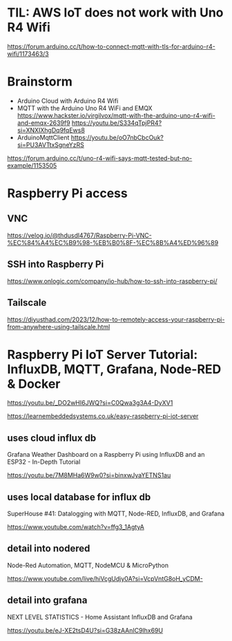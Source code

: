 # TIL: AWS IoT does not work with Uno R4 Wifi
https://forum.arduino.cc/t/how-to-connect-mqtt-with-tls-for-arduino-r4-wifi/1173463/3


# Brainstorm
- Arduino Cloud with Arduino R4 Wifi
- MQTT with the Arduino Uno R4 WiFi and EMQX https://www.hackster.io/virgilvox/mqtt-with-the-arduino-uno-r4-wifi-and-emqx-2639f9 https://youtu.be/S334qTpjPR4?si=XNXIXhgDq9fqEws8
- ArduinoMqttClient https://youtu.be/oO7nbCbcOuk?si=PU3AVTtxSgneYzRS

https://forum.arduino.cc/t/uno-r4-wifi-says-mqtt-tested-but-no-example/1153505


# Raspberry Pi access

## VNC
https://velog.io/@thdusdl4767/Raspberry-Pi-VNC-%EC%84%A4%EC%B9%98-%EB%B0%8F-%EC%8B%A4%ED%96%89

## SSH into Raspberry Pi
https://www.onlogic.com/company/io-hub/how-to-ssh-into-raspberry-pi/

## Tailscale
https://diyusthad.com/2023/12/how-to-remotely-access-your-raspberry-pi-from-anywhere-using-tailscale.html

# Raspberry Pi IoT Server Tutorial: InfluxDB, MQTT, Grafana, Node-RED & Docker

https://youtu.be/_DO2wHI6JWQ?si=C0Qwa3g3A4-DyXV1

https://learnembeddedsystems.co.uk/easy-raspberry-pi-iot-server


## uses cloud influx db

Grafana Weather Dashboard on a Raspberry Pi using InfluxDB and an ESP32 - In-Depth Tutorial

https://youtu.be/7M8MHa6W9w0?si=binxwJyaYETNS1au


## uses local database for influx db

SuperHouse #41: Datalogging with MQTT, Node-RED, InfluxDB, and Grafana

https://www.youtube.com/watch?v=ffg3_1AgtyA

## detail into nodered

Node-Red Automation, MQTT, NodeMCU & MicroPython

https://www.youtube.com/live/hiVcgUdjy0A?si=VcpVntG8oH_yCDM-


## detail into grafana

NEXT LEVEL STATISTICS - Home Assistant InfluxDB and Grafana

https://youtu.be/eJ-XE2tsD4U?si=G38zAAnIC9lhx69U